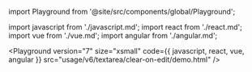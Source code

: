 import Playground from '@site/src/components/global/Playground';

import javascript from './javascript.md';
import react from './react.md';
import vue from './vue.md';
import angular from './angular.md';

<Playground
  version="7"
  size="xsmall"
  code={{ javascript, react, vue, angular }}
  src="usage/v6/textarea/clear-on-edit/demo.html"
/>
